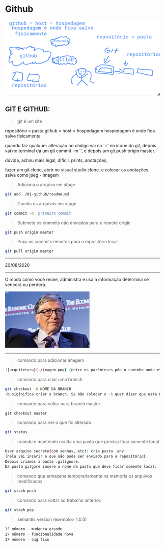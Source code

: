 # Github

![arquitetura](./imagem.png)

## GIT E GITHUB:

> git é um site

repositório = pasta
github = host = hospedagem
hospedagem é onde fica salvo fisicamente

quando faz qualquer alteração no código vai no '+' no ícone do git, depois vai no terminal dá um git commit -m '', e depois um git push origin master.


dúvida, achou mais legal, difícil.
prints, anotações, 

fazer um git clone, abrir no visual studio clone.
e colocar as anotações. 
salva como jpeg - imagem

> Adiciona o arquivo em stage
```bash
git add ./01-github/readme.md 
```
> Comita os arquivos em stage
```bash
git commit -m 'primeiro commit
```
> Submete os commits não enviados para o remote origin
```bash
git push origin master
```
> Puxa os commits remotos para o repositório local
```bash
git pull origin master
```
---
20/08/2020

---
O modo como você reúne, administra e usa a informação determina se vencerá ou perderá.

![bill gates](./bill.jpg)

---

> comando para adicionar imagem
```bash
![arquitetura](./imagem.png) (entre os parênteses põe o caminho onde está a imagem)
```

> comando para criar uma branch
```bash
git checkout -b NOME DA BRANCH  
-b siginifica criar a branch. Se não colocar o -b quer dizer que está modificando-a. 
```

 > comando para voltar para branch master
 ```bah
 git checkout master
 ```
 
 > comando para ver o que foi alterado
 ```bash
 git status
 ```

 > criando e mantendo oculta uma pasta que precisa ficar somente local
 ``` bash
Usar arquivo secreto(com senhas, etc): cria pasta .env 
(nela vai inserir o que não pode ser enviado para o repositório). 
Depois criamos a pasta .gitignore. 
Na pasta gitgore insere o nome da pasta que deve ficar somente local.
```

> comando que armazena temporariamente na memoria os arquivos modificados
```bash
git stash push
```

> comando para voltar ao trabalho anterior. 
```bash
git stash pop
```

> semantic version (exemplo> 1.0.0)
```bash
1º número - mudança grande 
2º número - funcionalidade nova
3º número - bug fixo
```
